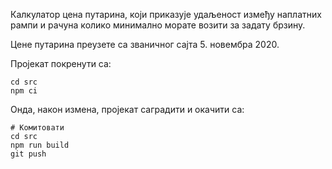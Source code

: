 Калкулатор цена путарина, који приказује удаљеност између наплатних рампи и рачуна колико минимално морате возити за задату брзину.

Цене путарина преузете са званичног сајта 5. новембра 2020.

Пројекат покренути са:
```
cd src
npm ci
```

Онда, након измена, пројекат саградити и окачити са:
```
# Комитовати
cd src
npm run build
git push
```